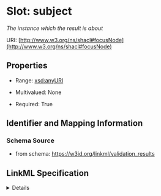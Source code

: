 # Slot: subject
_The instance which the result is about_


URI: [http://www.w3.org/ns/shacl#focusNode](http://www.w3.org/ns/shacl#focusNode)



<!-- no inheritance hierarchy -->




## Properties

* Range: [xsd:anyURI](http://www.w3.org/2001/XMLSchema#anyURI)
* Multivalued: None



* Required: True





## Identifier and Mapping Information







### Schema Source


* from schema: https://w3id.org/linkml/validation_results




## LinkML Specification

<details>
```yaml
name: subject
description: The instance which the result is about
from_schema: https://w3id.org/linkml/validation_results
rank: 1000
slot_uri: sh:focusNode
alias: subject
domain_of:
- ValidationResult
range: uriorcurie
required: true

```
</details>